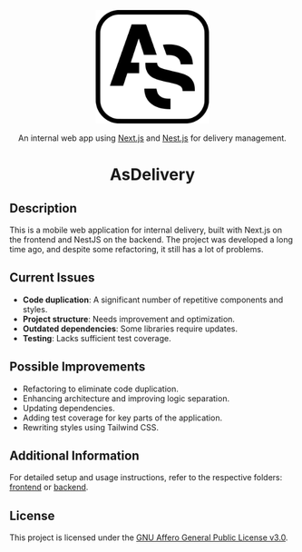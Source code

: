 <p align="center">
    <a href="https://github.com/YAI-team/AsDelivery/" target="blank">
      <img src="./frontend/public/images/pwa/favicon.svg" width="200" alt="Project Logo" />
    </a>
</p>
<p align="center">An internal web app using <a href="./frontend">Next.js</a> and <a href="./backend">Nest.js</a> for delivery management.</p>

<h1 align="center">AsDelivery</h1>

## Description

This is a mobile web application for internal delivery, built with Next.js on the frontend and NestJS on the backend. The project was developed a long time ago, and despite some refactoring, it still has a lot of problems.

## Current Issues

- **Code duplication**: A significant number of repetitive components and styles.
- **Project structure**: Needs improvement and optimization.
- **Outdated dependencies**: Some libraries require updates.
- **Testing**: Lacks sufficient test coverage.

## Possible Improvements

- Refactoring to eliminate code duplication.
- Enhancing architecture and improving logic separation.
- Updating dependencies.
- Adding test coverage for key parts of the application.
- Rewriting styles using Tailwind CSS.

## Additional Information

For detailed setup and usage instructions, refer to the respective folders: [frontend](/frontend) or [backend](/backend).

## License

This project is licensed under the [GNU Affero General Public License v3.0](./LICENSE).
